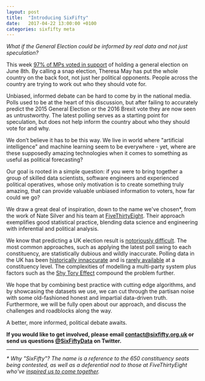 ```yaml
---
layout: post
title:  "Introducing SixFifty"
date:   2017-04-22 13:00:00 +0100
categories: sixfifty meta
---
```


_What if the General Election could be informed by real data and not just speculation?_

This week [97% of MPs voted in support](hansard-results) of holding a general election on June 8th. By calling a snap election, Theresa May has put the whole country on the back foot, not just her political opponents. People across the country are trying to work out who they should vote for.

Unbiased, informed debate can be hard to come by in the national media. Polls used to be at the heart of this discussion, but after failing to accurately predict the 2015 General Election or the 2016 Brexit vote they are now seen as untrustworthy. The latest polling serves as a starting point for speculation, but does not help inform the country about who they should vote for and why.

We don’t believe it has to be this way. We live in world where "artificial intelligence" and machine learning seem to be everywhere - yet, where are these supposedly amazing technologies when it comes to something as useful as political forecasting?

Our goal is rooted in a simple question: if you were to bring together a group of skilled data scientists, software engineers and experienced political operatives, whose only motivation is to create something truly amazing, that can provide valuable unbiased information to voters, how far could we go?

We draw a great deal of inspiration, down to the name we've chosen*, from the work of Nate Silver and his team at [FiveThirtyEight](fivethirtyeight). Their approach exemplifies good statistical practice, blending data science and engineering with inferential and political analysis.

We know that predicting a UK election result is [notoriously difficult](538-wrong). The most common approaches, such as applying the latest poll swing to each constituency, are statistically dubious and wildly inaccurate. Polling data in the UK has been [historically innaccurate](inaccurate-polls) and is [rarely available](ashcroft-polls) at a constituency level. The complexities of modelling a multi-party system plus factors such as the [Shy Tory Effect](shy-tory-factor) compound the problem further.

We hope that by combining best practice with cutting edge algorithms, and by showcasing the datasets we use, we can cut through the partisan noise with some old-fashioned honest and impartial data-driven truth. Furthermore, we will be fully open about our approach, and discuss the challenges and roadblocks along the way.

A better, more informed, political debate awaits.

__If you would like to get involved, please email [contact@sixfifty.org.uk](contact-us) or send us questions [@SixFiftyData](650-twitter) on Twitter.__

---

_* Why "SixFifty"? The name is a reference to the 650 constituency seats being contested, as well as a deferential nod to those at FiveThirtyEight who've [inspired us to come together](first-tweet)._



[fixed-term-act]: http://www.legislation.gov.uk/ukpga/2011/14
[650-twitter]: https://twitter.com/SixFiftyData
[hansard-results]: https://hansard.parliament.uk/Commons/2017-04-19/division/BE856226-DD6B-4409-9462-D8D910F942D1/EarlyParliamentaryGeneralElection?outputType=Names
[fivethirtyeight]: https://fivethirtyeight.com/
[538-wrong]: https://fivethirtyeight.com/datalab/what-we-got-wrong-in-our-2015-uk-general-election-model/
[inaccurate-polls]: https://fivethirtyeight.com/features/the-u-k-snap-election-is-riskier-than-it-seems/
[shy-tory-factor]: https://en.wikipedia.org/wiki/Shy_Tory_Factor
[first-tweet]: https://twitter.com/John_Sandall/status/854286620064976896
[ashcroft-polls]: http://lordashcroftpolls.com/
[contact-us]: contact@sixfifty.org.uk

